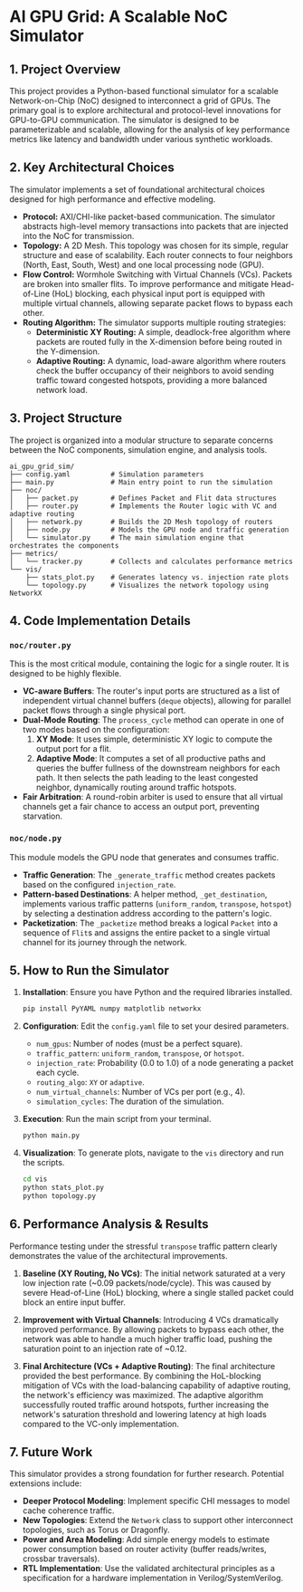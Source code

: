 # AI GPU Grid: A Scalable NoC Simulator

## 1\. Project Overview

This project provides a Python-based functional simulator for a scalable Network-on-Chip (NoC) designed to interconnect a grid of GPUs. The primary goal is to explore architectural and protocol-level innovations for GPU-to-GPU communication. The simulator is designed to be parameterizable and scalable, allowing for the analysis of key performance metrics like latency and bandwidth under various synthetic workloads.

## 2\. Key Architectural Choices

The simulator implements a set of foundational architectural choices designed for high performance and effective modeling.

  * **Protocol:** AXI/CHI-like packet-based communication. The simulator abstracts high-level memory transactions into packets that are injected into the NoC for transmission.
  * **Topology:** A 2D Mesh. This topology was chosen for its simple, regular structure and ease of scalability. Each router connects to four neighbors (North, East, South, West) and one local processing node (GPU).
  * **Flow Control:** Wormhole Switching with Virtual Channels (VCs). Packets are broken into smaller flits. To improve performance and mitigate Head-of-Line (HoL) blocking, each physical input port is equipped with multiple virtual channels, allowing separate packet flows to bypass each other.
  * **Routing Algorithm:** The simulator supports multiple routing strategies:
      * **Deterministic XY Routing:** A simple, deadlock-free algorithm where packets are routed fully in the X-dimension before being routed in the Y-dimension.
      * **Adaptive Routing:** A dynamic, load-aware algorithm where routers check the buffer occupancy of their neighbors to avoid sending traffic toward congested hotspots, providing a more balanced network load.

## 3\. Project Structure

The project is organized into a modular structure to separate concerns between the NoC components, simulation engine, and analysis tools.

```
ai_gpu_grid_sim/
├── config.yaml          # Simulation parameters
├── main.py              # Main entry point to run the simulation
├── noc/
│   ├── packet.py        # Defines Packet and Flit data structures
│   ├── router.py        # Implements the Router logic with VC and adaptive routing
│   ├── network.py       # Builds the 2D Mesh topology of routers
│   ├── node.py          # Models the GPU node and traffic generation
│   └── simulator.py     # The main simulation engine that orchestrates the components
├── metrics/
│   └── tracker.py       # Collects and calculates performance metrics
└── vis/
    ├── stats_plot.py    # Generates latency vs. injection rate plots
    └── topology.py      # Visualizes the network topology using NetworkX
```

## 4\. Code Implementation Details

### `noc/router.py`

This is the most critical module, containing the logic for a single router. It is designed to be highly flexible.

  * **VC-aware Buffers**: The router's input ports are structured as a list of independent virtual channel buffers (`deque` objects), allowing for parallel packet flows through a single physical port.
  * **Dual-Mode Routing**: The `process_cycle` method can operate in one of two modes based on the configuration:
    1.  **XY Mode**: It uses simple, deterministic XY logic to compute the output port for a flit.
    2.  **Adaptive Mode**: It computes a set of all productive paths and queries the buffer fullness of the downstream neighbors for each path. It then selects the path leading to the least congested neighbor, dynamically routing around traffic hotspots.
  * **Fair Arbitration**: A round-robin arbiter is used to ensure that all virtual channels get a fair chance to access an output port, preventing starvation.

### `noc/node.py`

This module models the GPU node that generates and consumes traffic.

  * **Traffic Generation**: The `_generate_traffic` method creates packets based on the configured `injection_rate`.
  * **Pattern-based Destinations**: A helper method, `_get_destination`, implements various traffic patterns (`uniform_random`, `transpose`, `hotspot`) by selecting a destination address according to the pattern's logic.
  * **Packetization**: The `_packetize` method breaks a logical `Packet` into a sequence of `Flit`s and assigns the entire packet to a single virtual channel for its journey through the network.

## 5\. How to Run the Simulator

1.  **Installation**: Ensure you have Python and the required libraries installed.

    ```bash
    pip install PyYAML numpy matplotlib networkx
    ```

2.  **Configuration**: Edit the `config.yaml` file to set your desired parameters.

      * `num_gpus`: Number of nodes (must be a perfect square).
      * `traffic_pattern`: `uniform_random`, `transpose`, or `hotspot`.
      * `injection_rate`: Probability (0.0 to 1.0) of a node generating a packet each cycle.
      * `routing_algo`: `XY` or `adaptive`.
      * `num_virtual_channels`: Number of VCs per port (e.g., 4).
      * `simulation_cycles`: The duration of the simulation.

3.  **Execution**: Run the main script from your terminal.

    ```bash
    python main.py
    ```

4.  **Visualization**: To generate plots, navigate to the `vis` directory and run the scripts.

    ```bash
    cd vis
    python stats_plot.py
    python topology.py
    ```

## 6\. Performance Analysis & Results

Performance testing under the stressful `transpose` traffic pattern clearly demonstrates the value of the architectural improvements.

1.  **Baseline (XY Routing, No VCs)**: The initial network saturated at a very low injection rate (\~0.09 packets/node/cycle). This was caused by severe Head-of-Line (HoL) blocking, where a single stalled packet could block an entire input buffer.

2.  **Improvement with Virtual Channels**: Introducing 4 VCs dramatically improved performance. By allowing packets to bypass each other, the network was able to handle a much higher traffic load, pushing the saturation point to an injection rate of \~0.12.

3.  **Final Architecture (VCs + Adaptive Routing)**: The final architecture provided the best performance. By combining the HoL-blocking mitigation of VCs with the load-balancing capability of adaptive routing, the network's efficiency was maximized. The adaptive algorithm successfully routed traffic around hotspots, further increasing the network's saturation threshold and lowering latency at high loads compared to the VC-only implementation.

## 7\. Future Work

This simulator provides a strong foundation for further research. Potential extensions include:

  * **Deeper Protocol Modeling**: Implement specific CHI messages to model cache coherence traffic.
  * **New Topologies**: Extend the `Network` class to support other interconnect topologies, such as Torus or Dragonfly.
  * **Power and Area Modeling**: Add simple energy models to estimate power consumption based on router activity (buffer reads/writes, crossbar traversals).
  * **RTL Implementation**: Use the validated architectural principles as a specification for a hardware implementation in Verilog/SystemVerilog.
